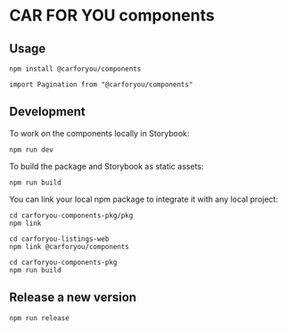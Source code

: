 # CAR FOR YOU components

## Usage
```
npm install @carforyou/components
```

```
import Pagination from "@carforyou/components"
```

## Development
To work on the components locally in Storybook:
```
npm run dev
```

To build the package and Storybook as static assets:
```
npm run build
```

You can link your local npm package to integrate it with any local project:
```
cd carforyou-components-pkg/pkg
npm link

cd carforyou-listings-web
npm link @carforyou/components

cd carforyou-components-pkg
npm run build
```

## Release a new version
```
npm run release
```
